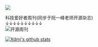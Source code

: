 
![](https://visitor-badge.glitch.me/badge?page_id=xuedingmiaojun.xuedingmiaojun)  

科技爱好者周刊(同步于阮一峰老师开源杂志)  
     ↓↓↓↓↓↓↓↓↓↓  
![开源周刊](http://cdn.xuedingmiao.com/science-lover.jpg)   

[![Xdmj's github stats](https://github-readme-stats.vercel.app/api?username=xuedingmiaojun&show_icons=true&theme=cobalt)](https://github.com/anuraghazra/github-readme-stats)


<!--
<iframe height="450px"  width="90%"  src="http://xuedingmiao.com" frameborder=0 allowfullscreen>
 </iframe>
**xuedingmiaojun/xuedingmiaojun** is a ✨ _special_ ✨ repository because its `README.md` (this file) appears on your GitHub profile.

Here are some ideas to get you started:

- 🔭 I’m currently working on ...
- 🌱 I’m currently learning ...
- 👯 I’m looking to collaborate on ...
- 🤔 I’m looking for help with ...
- 💬 Ask me about ...
- 📫 How to reach me: ...
- 😄 Pronouns: ...
- ⚡ Fun fact: ...
-->
